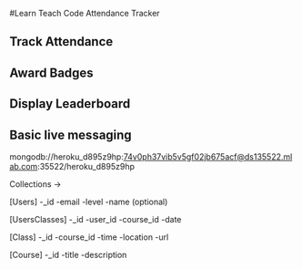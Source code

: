 #Learn Teach Code Attendance Tracker
## Track Attendance

## Award Badges

## Display Leaderboard

## Basic live messaging

 mongodb://heroku_d895z9hp:74v0ph37vib5v5gf02jb675acf@ds135522.mlab.com:35522/heroku_d895z9hp


Collections ->

[Users]
-_id
-email
-level
-name (optional)

[UsersClasses]
-_id
-user_id
-course_id
-date

[Class]
-_id
-course_id
-time
-location
-url

[Course]
-_id
-title
-description
